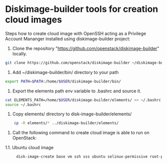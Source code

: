 Diskimage-builder tools for creation cloud images
=================================================

Steps how to create cloud image with OpenSSH acting as a Privilege Account Mananger installed using diskimage-builder project:

1. Clone the repository "https://github.com/openstack/diskimage-builder" locally.

```bash
git clone https://github.com/openstack/diskimage-builder ~/diskimage-builder
```

1. Add ~/diskimage-builder/bin/ directory to your path

```bash
export PATH=$PATH:/home/$USER/diskimage-builder/bin/
```

1. Export the elements path env variable to .bashrc and source it.

```bash
cat ELEMENTS_PATH=/home/$USER/diskimage-builder/elements/ >> ~/.bashrc
source ~/.bashrc
```

1. Copy elements/ directory to disk-image-builder/elements/

```bash
    cp -R elements/* ../diskimage-builder/elements/
```

1. Call the following command to create cloud image is able to run on OpenStack:

1.1. Ubuntu cloud image

```bash
     disk-image-create base vm ssh sss ubuntu selinux-permissive root-passwd -o ubuntu_pam
```
